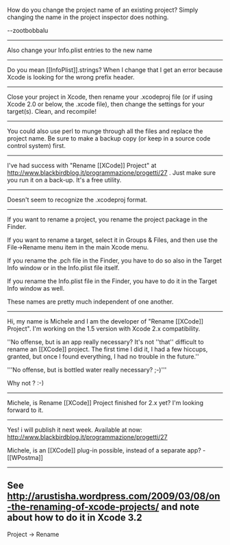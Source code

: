 

How do you change the project name of an existing project? Simply changing the name in the project inspector does nothing.

 --zootbobbalu

----
Also change your Info.plist entries to the new name 

----

Do you mean [[InfoPlist]].strings? When I change that I get an error because Xcode is looking for the wrong prefix header.

----

Close your project in Xcode, then rename your .xcodeproj file (or if using Xcode 2.0 or below, the .xcode file), then change the settings for your target(s). Clean, and recompile!

----

You could also use perl to munge through all the files and replace the project name.  Be sure to make a backup copy (or keep in a source code control system) first.

----

I've had success with "Rename [[XCode]] Project" at http://www.blackbirdblog.it/programmazione/progetti/27 . Just make sure you run it on a back-up. It's a free utility.

----

Doesn't seem to recognize the .xcodeproj format.

----

If you want to rename a project, you rename the project package in the Finder.

If you want to rename a target, select it in Groups & Files, and then use the File->Rename menu item in the main Xcode menu.

If you rename the .pch file in the Finder, you have to do so also in the Target Info window or in the Info.plist file itself.

If you rename the Info.plist file in the Finder, you have to do it in the Target Info window as well.

These names are pretty much independent of one another.

----

Hi, my name is Michele and I am the developer of "Rename [[XCode]] Project". I'm working on the 1.5 version with Xcode 2.x compatibility.

''No offense, but is an app really necessary? It's not ''that'' difficult to rename an [[XCode]] project. The first time I did it, I had a few hiccups, granted, but once I found everything, I had no trouble in the future.''

'''No offense, but is bottled water really necessary? ;-)'''

Why not ? :-)

----

Michele, is Rename [[XCode]] Project finished for 2.x yet? I'm looking forward to it.

----

Yes! i will publish it next week.
Available at now: http://www.blackbirdblog.it/programmazione/progetti/27

Michele, is an [[XCode]] plug-in possible, instead of a separate app? -[[WPostma]]


----

See http://arustisha.wordpress.com/2009/03/08/on-the-renaming-of-xcode-projects/ and note about how to do it in Xcode 3.2
----
Project -> Rename